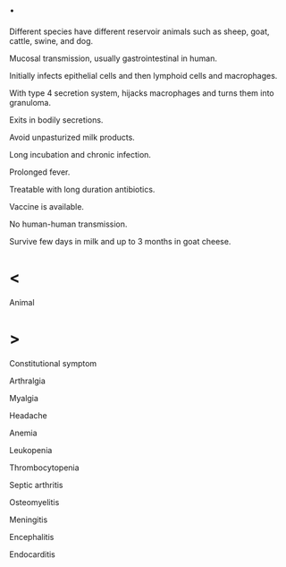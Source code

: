 # .

Different species have different reservoir animals such as sheep, goat, cattle, swine, and dog.

Mucosal transmission, usually gastrointestinal in human.

Initially infects epithelial cells and then lymphoid cells and macrophages.

With type 4 secretion system, hijacks macrophages and turns them into granuloma.

Exits in bodily secretions.

Avoid unpasturized milk products.

Long incubation and chronic infection.

Prolonged fever.

Treatable with long duration antibiotics.

Vaccine is available.

No human-human transmission.

Survive few days in milk and up to 3 months in goat cheese.

# <

Animal

# >

Constitutional symptom

Arthralgia

Myalgia

Headache

Anemia

Leukopenia

Thrombocytopenia

Septic arthritis

Osteomyelitis

Meningitis

Encephalitis

Endocarditis
